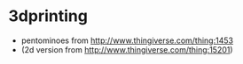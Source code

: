 3dprinting
==========
- pentominoes from http://www.thingiverse.com/thing:1453
- (2d version from http://www.thingiverse.com/thing:15201)
